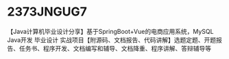 # 2373JNGUG7
【Java计算机毕业设计分享】基于SpringBoot+Vue的电商应用系统，MySQL Java开发 毕业设计 实战项目【附源码、文档报告、代码讲解】选题定题、开题报告、任务书、程序开发、文档编写和辅导、文档降重、程序讲解、答辩辅导等
